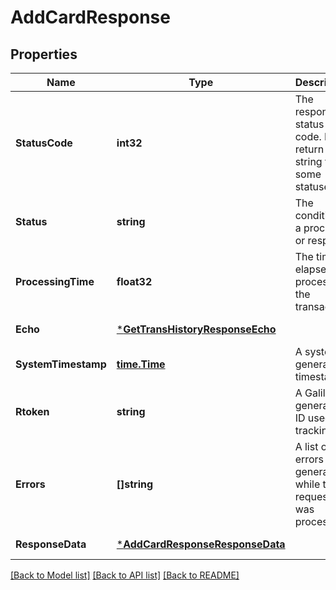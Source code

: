 # AddCardResponse

## Properties
Name | Type | Description | Notes
------------ | ------------- | ------------- | -------------
**StatusCode** | **int32** | The response status code. May return a string for some statuses. | [default to null]
**Status** | **string** | The condition of a process or response | [default to null]
**ProcessingTime** | **float32** | The time elapsed in processing the transaction | [default to null]
**Echo** | [***GetTransHistoryResponseEcho**](GetTransHistoryResponse_echo.md) |  | [default to null]
**SystemTimestamp** | [**time.Time**](time.Time.md) | A system generated timestamp | [default to null]
**Rtoken** | **string** | A Galileo-generated ID used for tracking | [default to null]
**Errors** | **[]string** | A list of errors generated while the request was processed | [optional] [default to null]
**ResponseData** | [***AddCardResponseResponseData**](AddCardResponse_response_data.md) |  | [default to null]

[[Back to Model list]](../README.md#documentation-for-models) [[Back to API list]](../README.md#documentation-for-api-endpoints) [[Back to README]](../README.md)

